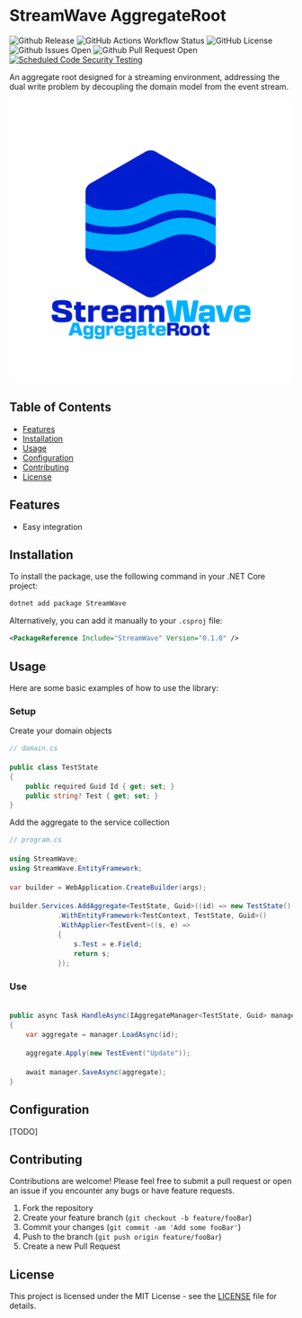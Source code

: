 # StreamWave AggregateRoot

![Github Release](https://img.shields.io/github/v/release/pmdevers/streamwave)
![GitHub Actions Workflow Status](https://img.shields.io/github/actions/workflow/status/pmdevers/StreamWave/.github%2Fworkflows%2Fbuild-publish.yml)
![GitHub License](https://img.shields.io/github/license/pmdevers/streamwave)
![Github Issues Open](https://img.shields.io/github/issues/pmdevers/streamwave)
![Github Pull Request Open](https://img.shields.io/github/issues-pr/pmdevers/streamwave)
[![Scheduled Code Security Testing](https://github.com/pmdevers/streamwave/actions/workflows/security-analysis.yml/badge.svg?event=schedule)](https://github.com/pmdevers/streamwave/actions/workflows/security-analysis.yml)


An aggregate root designed for a streaming environment, addressing the dual write problem by decoupling the domain model from the event stream.

![Alt text](https://raw.githubusercontent.com/pmdevers/streamwave/master/assets/logo.png "logo")

## Table of Contents

- [Features](#features)
- [Installation](#installation)
- [Usage](#usage)
- [Configuration](#configuration)
- [Contributing](#contributing)
- [License](#license)

## Features

- Easy integration

## Installation

To install the package, use the following command in your .NET Core project:

```bash
dotnet add package StreamWave
```

Alternatively, you can add it manually to your `.csproj` file:

```xml
<PackageReference Include="StreamWave" Version="0.1.0" />
```

## Usage

Here are some basic examples of how to use the library:

### Setup

Create your domain objects

```csharp
// domain.cs

public class TestState 
{
    public required Guid Id { get; set; }
    public string? Test { get; set; }
}

```

Add the aggregate to the service collection

```csharp
// program.cs

using StreamWave;
using StreamWave.EntityFramework;

var builder = WebApplication.CreateBuilder(args);

builder.Services.AddAggregate<TestState, Guid>((id) => new TestState() {  Id = id })
            .WithEntityFramework<TestContext, TestState, Guid>()
            .WithApplier<TestEvent>((s, e) =>
            {
                s.Test = e.Field;
                return s;
            });

```

### Use

```csharp

public async Task HandleAsync(IAggregateManager<TestState, Guid> manager, Guid id)
{
    var aggregate = manager.LoadAsync(id);

    aggregate.Apply(new TestEvent("Update"));

    await manager.SaveAsync(aggregate);
}

```

## Configuration

[TODO]

## Contributing

Contributions are welcome! Please feel free to submit a pull request or open an issue if you encounter any bugs or have feature requests.

1. Fork the repository
2. Create your feature branch (`git checkout -b feature/fooBar`)
3. Commit your changes (`git commit -am 'Add some fooBar'`)
4. Push to the branch (`git push origin feature/fooBar`)
5. Create a new Pull Request

## License

This project is licensed under the MIT License - see the [LICENSE](LICENSE.md) file for details.
